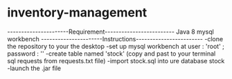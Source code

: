 # inventory-management
----------------------Requirement-------------------------
Java 8
mysql workbench
----------------------Instructions------------------------
-clone the repository to your the desktop
-set up mysql workbench at user : 'root' ; password : ''
-create table named 'stock' (copy and past to your terminal sql  requests from requests.txt file)
-import stock.sql into ure database stock
-launch the .jar file
